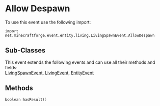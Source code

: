 # Allow Despawn

To use this event use the following import:
```groovy:no-line-numbers
import net.minecraftforge.event.entity.living.LivingSpawnEvent.AllowDespawn
```

## Sub-Classes
This event extends the following events and can use all their methods and fields: <br>
[LivingSpawnEvent](index.md), [LivingEvent](../living_event/index.md), [EntityEvent](../entity_event/index.md)

## Methods
```groovy:no-line-numbers
boolean hasResult()
```
